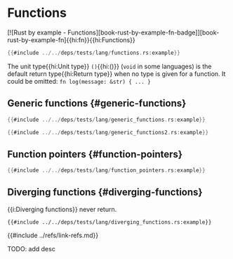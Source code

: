 # Functions

[![Rust by example - Functions][book-rust-by-example-fn-badge]][book-rust-by-example-fn]{{hi:fn}}{{hi:Functions}}

```rust
{{#include ../../deps/tests/lang/functions.rs:example}}
```

The unit type{{hi:Unit type}} `()`{{hi:()}} (`void` in some languages) is the default return type{{hi:Return type}} when no type is given for a function. It could be omitted: `fn log(message: &str) { ... }`

## Generic functions {#generic-functions}

```rust
{{#include ../../deps/tests/lang/generic_functions.rs:example}}
```

```rust
{{#include ../../deps/tests/lang/generic_functions2.rs:example}}
```

## Function pointers {#function-pointers}

```rust
{{#include ../../deps/tests/lang/function_pointers.rs:example}}
```

## Diverging functions {#diverging-functions}

{{i:Diverging functions}} never return.

```rust,should_panic
{{#include ../../deps/tests/lang/diverging_functions.rs:example}}
```

{{#include ../refs/link-refs.md}}
<div class="hidden">
TODO: add desc
</div>

